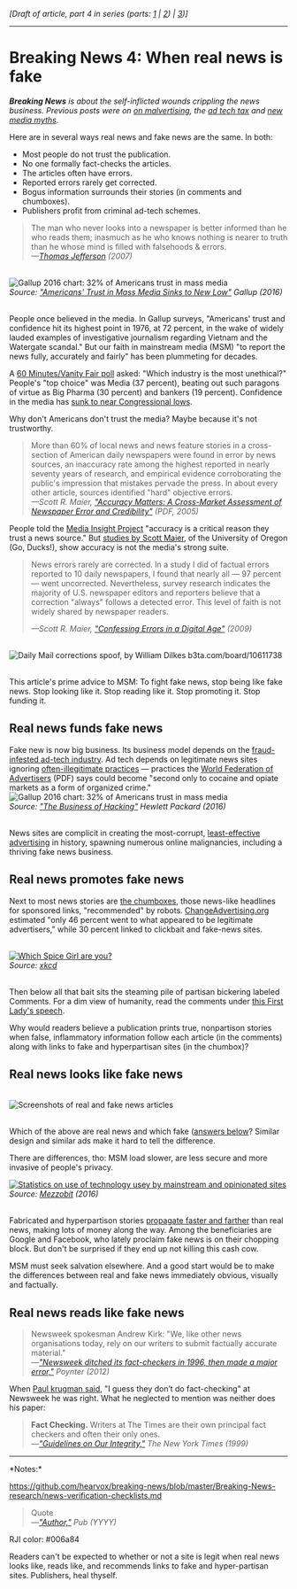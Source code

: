 <em>[Draft of article, part 4 in series (parts: <a href="https://www.rjionline.org/stories/breaking-news-1-how-monetizing-became-malvertising">1</a> | <a href="https://www.rjionline.org/stories/breaking-news-2-when-good-ads-go-bad">2</a>) | <a href="https://www.rjionline.org/stories/breaking-news-3-new-media-myths">3</a>)]</em>
_____________________

<h1>Breaking News 4: When real news is fake</h1>

<em><strong>Breaking News</strong> is about the self-inflicted wounds crippling the news business. Previous posts were on <a href="https://www.rjionline.org/stories/breaking-news-1-how-monetizing-became-malvertising">on malvertising</a>, the <a href=https://www.rjionline.org/stories/breaking-news-2-when-good-ads-go-bad>ad tech tax</a> and <a href="https://www.rjionline.org/stories/breaking-news-3-new-media-myths">new media myths</a>.</em>

Here are in several ways real news and fake news are the same. In both:
<ul>
	<li>Most people do not trust the publication.</li>
	<li>No one formally fact-checks the articles.</li>
	<li>The articles often have errors.</li>
	<li>Reported errors rarely get corrected.</li>
	<li>Bogus information surrounds their stories (in comments and chumboxes).</li>
	<li>Publishers profit from criminal ad-tech schemes.</li>
</ul>

<blockquote>
The man who never looks into a newspaper is better informed than he who reads them; inasmuch as he who knows nothing is nearer to truth than he whose mind is filled with falsehoods &amp; errors.
<div><cite>&mdash;<a href="http://press-pubs.uchicago.edu/founders/documents/amendI_speechs29.html">Thomas Jefferson</a> (2007)</cite></div>
</blockquote>

<br />
<figure style="margin: auto; width: 600px;">
<img src="https://github.com/hearvox/breaking-news/blob/master/assets/Gallup-trust-mass-media-crop.png?raw=true" alt="Gallup 2016 chart:  32% of Americans trust in mass media" />
<figcaption><em>Source: <a href="http://www.gallup.com/poll/195542/americans-trust-mass-media-sinks-new-low.aspx">"Americans' Trust in Mass Media Sinks to New Low"</a> Gallup (2016)</em></figcaption>
</figure>
<br />

People once believed in the media. In Gallup surveys, "Americans' trust and confidence hit its highest point in 1976, at 72 percent, in the wake of widely lauded examples of investigative journalism regarding Vietnam and the Watergate scandal." But our faith in mainstream media (MSM) "to report the news fully, accurately and fairly" has been plummeting for decades. 

A <a href="http://www.cbsnews.com/news/60-minutes-vanity-fair-poll-modern-workplace/">60 Minutes/Vanity Fair poll</a> asked: "Which industry is the most unethical?" People's "top choice" was Media (37 percent), beating out such paragons of virtue as Big Pharma (30 percent) and bankers (19 percent). Confidence in the media has <a href="https://www.americanpressinstitute.org/publications/reports/survey-research/lose-trust/#chart-1">sunk to near Congressional lows</a>.

Why don't Americans don't trust the media? Maybe because it's not trustworthy.   

<blockquote>
More than 60% of local news and news feature stories in a cross-section of American daily newspapers were found in error by news sources, an inaccuracy rate among the highest reported in nearly seventy years of research, and empirical evidence corroborating the public's impression that mistakes pervade the press. In about every other article, sources identified "hard" objective errors.
<div><cite>&mdash;Scott R. Maier, <a href="https://www.researchgate.net/publication/241655705_Accuracy_Matters_A_Cross-Market_Assessment_of_Newspaper_Error_and_Credibility">"Accuracy Matters: A Cross-Market Assessment of Newspaper Error and Credibility"</a> (PDF, 2005)</cite></div>
</blockquote>

People told the <a href="https://www.americanpressinstitute.org/publications/reports/survey-research/trust-news/">Media Insight Project</a> "accuracy is a critical reason they trust a news source." But <a href="https://www.poynter.org/2012/new-study-shows-how-newspaper-inaccuracies-transcend-journalism-cultures-national-borders/176273/">studies by Scott Maier</a>, of the University of Oregon (Go, Ducks!), show accuracy is not the media's strong suite.
<blockquote>

News errors rarely are corrected. In a study I did of factual errors reported to 10 daily newspapers, I found that nearly all &mdash; 97 percent &mdash; went uncorrected. Nevertheless, survey research indicates the majority of U.S. newspaper editors and reporters believe that a correction "always" follows a detected error. This level of faith is not widely shared by newspaper readers.
<div><cite>&mdash;Scott R. Maier, <a href="http://niemanreports.org/articles/confessing-errors-in-a-digital-age/">"Confessing Errors in a Digital Age"</a> (2009)</cite></div>
</blockquote>

<br />
<figure style="margin: auto; width: 600px;">
<img src="https://github.com/hearvox/breaking-news/blob/master/assets/Daily-Mail-corrections-crop.png?raw=true" alt="Daily Mail corrections spoof, by William Dilkes b3ta.com/board/10611738" />
</figure>
<br />

This article's prime advice to MSM: To fight fake news, stop being like fake news. Stop looking like it. Stop reading like it. Stop promoting it. Stop funding it.

<h2>Real news funds fake news</h2>
Fake new is now big business. Its business model depends on the <a href="https://www.rjionline.org/stories/breaking-news-2-when-good-ads-go-bad">fraud-infested ad-tech industry</a>. Ad tech depends on legitimate news sites ignoring <a href="https://www.rjionline.org/stories/breaking-news-1-how-monetizing-became-malvertising">often-illegitimate practices</a> &mdash; practices the <a href="http://www.wfanet.org/pdf/WFA_Compendium_Of_Ad_Fraud_Knowledge.pdf">World Federation of Advertisers</a> (PDF) says could become "second only to cocaine and opiate markets as a form of organized crime."

<br />
<figure style="margin: auto; width: 600px;">
<img src="https://github.com/hearvox/breaking-news/blob/master/assets/HP-business-of-hacking-crop.png?raw=true" alt="Gallup 2016 chart:  32% of Americans trust in mass media" />
<figcaption><em>Source: <a href="http://www8.hp.com/us/en/software-solutions/hacking-report/">"The Business of Hacking"</a> Hewlett Packard (2016)</em></figcaption>
</figure>
<br />

News sites are complicit in creating the most-corrupt, <a href="http://adcontrarian.blogspot.com/2017/01/display-ads-my-3-worth.html">least-effective advertising</a> in history, spawning numerous online malignancies, including a thriving fake news business.

<h2>Real news promotes fake news</h2>

Next to most news stories are <a href="https://theawl.com/a-complete-taxonomy-of-internet-chum-de0b7a070a2d#.2e7umo5mn">the chumboxes</a>, those news-like headlines for sponsored links, "recommended" by robots. <a href=" http://changeadvertising.org/the-clickbait-report/">ChangeAdvertising.org</a> estimated "only 46 percent went to what appeared to be legitimate advertisers," while 30 percent linked to clickbait and fake-news sites.

<br />
<figure style="margin: auto; width: 600px;">
<a href="http://xkcd.com/1511/"><img src="http://imgs.xkcd.com/comics/spice_girl.png" alt="Which Spice Girl are you?" /></a>
<figcaption><div><em>Source: <a href="http://xkcd.com/1511/">xkcd</a></em></div></figcaption>
</figure>
<br />

Then below all that bait sits the steaming pile of partisan bickering labeled Comments. For a dim view of humanity, read the comments under <a href="https://www.washingtonpost.com/news/education/wp/2017/01/06/i-hope-ive-made-you-proud-first-lady-michelle-obama-chokes-up-during-speech-to-educators/">this First Lady's speech</a>. 

Why would readers believe a publication prints true, nonpartison stories when false, inflammatory information follow each article (in the comments) along with links to fake and hyperpartisan sites (in the chumbox)?

<h2>Real news looks like fake news</h2>

<br />
<figure style="margin: auto; width: 600px;">
<img src="https://github.com/hearvox/breaking-news/blob/master/assets/news-ads-700x663.jpg?raw=true" alt="Screenshots of real and fake news articles" />
</figure>
<br />

Which of the above are real news and which fake (<a href="#answers">answers below</a>? Similar design and similar ads make it hard to tell the difference.

There are differences, tho: MSM load slower, are less secure and more invasive of people's privacy.
<br />
<figure style="margin: auto; width: 600px;">
<a href="https://www.mezzobit.com/mainstream-opinionated-news-sites-technology-use/"><img src="https://www.mezzobit.com/wp-content/uploads/2016/12/mezzobit_MSM_ON_summary_hires.png" alt="Statistics on use of technology usey by mainstream and opinionated sites" /></a>
<figcaption><div><em>Source: <a href="https://www.mezzobit.com/mainstream-opinionated-news-sites-technology-use/">Mezzobit</a> (2016)</em></div></figcaption>
</figure>
<br />

Fabricated and hyperpartison stories <a href="https://www.buzzfeed.com/craigsilverman/partisan-fb-pages-analysis">propagate faster and farther</a> than real news, making lots of money along the way. Among the beneficiaries are Google and Facebook, who lately proclaim fake news is on their chopping block. But don't be surprised if they end up not killing this cash cow.

MSM must seek salvation elsewhere. And a good start would be to make the differences between real and fake news immediately obvious, visually and factually.

<h2>Real news reads like fake news</h2>

<blockquote>
Newsweek spokesman Andrew Kirk: "We, like other news organisations today, rely on our writers to submit factually accurate material." 
<div><cite>&mdash;<a href="https://www.poynter.org/2012/the-story-of-when-newsweek-ditched-its-fact-checkers-then-made-a-major-error/185899/">"Newsweek ditched its fact-checkers in 1996, then made a major error,"</a> Poynter (2012)</cite></div>
</blockquote>

When <a href="http://krugman.blogs.nytimes.com/2012/08/19/unethical-commentary-newsweek-edition/">Paul krugman said</a>, "I guess they don’t do fact-checking" at Newsweek he was right. What he neglected to mention was neither does his paper:

<blockquote>
<strong>Fact Checking.</strong> Writers at The Times are their own principal fact checkers and often their only ones.
<div><cite>&mdash;<a href="https://publiceditor.blogs.nytimes.com/2007/05/04/the-guidelines-on-our-integrity-from-1999-are-worth-a-look/?_r=0">"Guidelines on Our Integrity,"</a> The New York Times (1999)</cite></div>
</blockquote>


<hr />
*Notes:*

https://github.com/hearvox/breaking-news/blob/master/Breaking-News-research/news-verification-checklists.md

<blockquote>
Quote
<div><cite>&mdash;<a href="">"Author,"</a> Pub (YYYY)</cite></div>
</blockquote>

RJI color: #006a84

Readers can't be expected to whether or not a site is legit when real news looks like, reads like, and recommends links to fake and hyper-partisan sites. Publishers, heal thyself.
